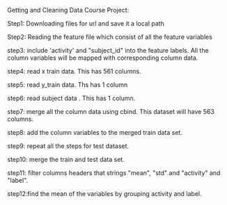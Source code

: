 Getting and Cleaning Data Course Project:

Step1: Downloading files for url and save it a local path

Step2: Reading the feature file which consist of all the feature variables

step3: include 'activity' and "subject_id" into the feature labels.  All the column variables will be mapped with corresponding column data.

step4: read x train data. This has 561 columns.

step5: read y_train data. Ths has 1 column

step6: read subject data . This has 1 column.

step7: merge all the column data using cbind. This dataset will have 563 columns.

step8: add the column variables to the merged train data set.

step9: repeat all the steps for test dataset.

step10: merge the train and test data set.

step11: filter columns headers that strings "mean", "std" and "activity" and "label".

step12:find the mean of the variables by grouping activity and label.
